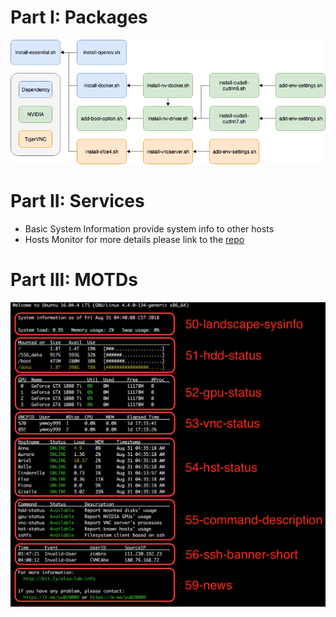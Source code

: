 # Part I: Packages

![](PNG/Installation_Guide.png)

# Part II: Services

- Basic System Information
  provide system info to other hosts
- Hosts Monitor
  for more details please link to the [repo](https://github.com/BassyKuo/hosts-monitor)

# Part III: MOTDs

![](PNG/Sample_MOTD.png)
